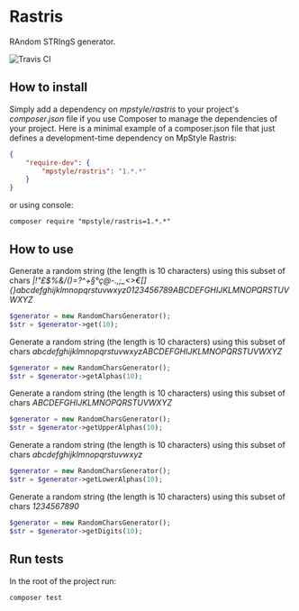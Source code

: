 # Rastris

RAndom STRIngS generator.

![Travis CI](https://travis-ci.org/MpStyle/rastris.svg?branch=master)

## How to install 
Simply add a dependency on _mpstyle/rastris_ to your project's _composer.json_ file if you use Composer to manage the dependencies of your project. Here is a minimal example of a composer.json file that just defines a development-time dependency on MpStyle Rastris:

```json
{
    "require-dev": {
        "mpstyle/rastris": "1.*.*"
    }
}
```

or using console:

```
composer require "mpstyle/rastris=1.*.*"
```

## How to use

Generate a random string (the length is 10 characters) using this subset of chars _\|!"£$%&/()=?^+_*§°ç@-.,;_<>€[]{}abcdefghijklmnopqrstuvwxyz0123456789ABCDEFGHIJKLMNOPQRSTUVWXYZ*
```php
$generator = new RandomCharsGenerator();
$str = $generator->get(10);
```

Generate a random string (the length is 10 characters) using this subset of chars _abcdefghijklmnopqrstuvwxyzABCDEFGHIJKLMNOPQRSTUVWXYZ_
```php
$generator = new RandomCharsGenerator();
$str = $generator->getAlphas(10);
```

Generate a random string (the length is 10 characters) using this subset of chars _ABCDEFGHIJKLMNOPQRSTUVWXYZ_
```php
$generator = new RandomCharsGenerator();
$str = $generator->getUpperAlphas(10);
```

Generate a random string (the length is 10 characters) using this subset of chars _abcdefghijklmnopqrstuvwxyz_
```php
$generator = new RandomCharsGenerator();
$str = $generator->getLowerAlphas(10);
```

Generate a random string (the length is 10 characters) using this subset of chars _1234567890_
```php
$generator = new RandomCharsGenerator();
$str = $generator->getDigits(10);
```

## Run tests
In the root of the project run:
```
composer test
```
